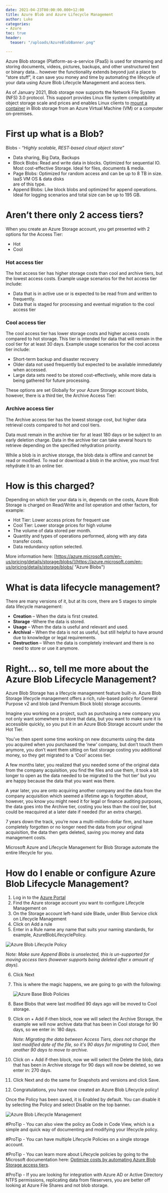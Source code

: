 ```yaml
---
date: 2021-04-23T00:00:00.000+12:00
title: Azure Blob and Azure Lifecycle Management
author: Luke
categories:
- Azure
toc: true
header:
  teaser: "/uploads/AzureBlobBanner.png"

---
```

Azure Blob storage (Platform-as-a-service (PaaS) is used for streaming and storing documents, videos, pictures, backups, and other unstructured text or binary data… however the functionality extends beyond just a place to “store stuff”, it can save you money and time by automating the lifecycle of your data using Azure Blob Lifecycle Management and access tiers.

As of January 2021, Blob storage now supports the Network File System (NFS) 3.0 protocol. This support provides Linux file system compatibility at object storage scale and prices and enables Linux clients to [mount a container](https://docs.microsoft.com/en-us/azure/storage/blobs/network-file-system-protocol-support "Network File System (NFS) 3.0 protocol support in Azure Blob storage (preview)") in Blob storage from an Azure Virtual Machine (VM) or a computer on-premises.

# First up what is a Blob?

Blobs - _“Highly scalable, REST-based cloud object store”_

* Data sharing, Big Data, Backups
* Block Blobs: Read and write data in blocks. Optimized for sequential IO. Most cost-effective Storage. Ideal for files, documents & media.
* Page Blobs: Optimized for random access and can be up to 8 TB in size. IaaS VM OS & data disks  
  are of this type.
* Append Blobs: Like block blobs and optimized for append operations. Ideal for logging scenarios and total size can be up to 195 GB.

# Aren’t there only 2 access tiers?

When you create an Azure Storage account, you get presented with 2 options for the Access Tier:

* Hot
* Cool

### Hot access tier

The hot access tier has higher storage costs than cool and archive tiers, but the lowest access costs. Example usage scenarios for the hot access tier include:

* Data that is in active use or is expected to be read from and written to frequently.
* Data that is staged for processing and eventual migration to the cool access tier

### Cool access tier

The cool access tier has lower storage costs and higher access costs compared to hot storage. This tier is intended for data that will remain in the cool tier for at least 30 days. Example usage scenarios for the cool access tier include:

* Short-term backup and disaster recovery
* Older data not used frequently but expected to be available immediately when accessed.
* Large data sets need to be stored cost-effectively, while more data is being gathered for future processing.

These options are set Globally for your Azure Storage account blobs, however, there is a third tier, the Archive Access Tier:

### Archive access tier

The Archive access tier has the lowest storage cost, but higher data retrieval costs compared to hot and cool tiers.

Data must remain in the archive tier for at least 180 days or be subject to an early deletion charge. Data in the archive tier can take several hours to retrieve depending on the specified rehydration priority.

While a blob is in archive storage, the blob data is offline and cannot be read or modified. To read or download a blob in the archive, you must first rehydrate it to an online tier.

# How is this charged?

Depending on which tier your data is in, depends on the costs, Azure Blob Storage is charged on Read/Write and list operation and other factors, for example:

* Hot Tier: Lower access prices for frequent use
* Cool Tier: Lower storage prices for high volume
* The volume of data stored per month.
* Quantity and types of operations performed, along with any data transfer costs.
* Data redundancy option selected.

More information here: [https://azure.microsoft.com/en-us/pricing/details/storage/blobs/](https://azure.microsoft.com/en-us/pricing/details/storage/blobs/ "Azure Blobs")

# What is data lifecycle management?

There are many versions of it, but at its core, there are 5 stages to simple data lifecycle management:

* **Creation** – When the data is first created.
* **Storage** -Where the data is stored.
* **Usage** – When the data is useful and relevant and used.
* **Archival** – When the data is not as useful, but still helpful to have around due to knowledge or legal requirements.
* **Destruction** – When the data is completely irrelevant and there is no need to store or use it anymore.

# Right... so, tell me more about the Azure Blob Lifecycle Management?

Azure Blob Storage has a lifecycle management feature built-in. Azure Blob Storage lifecycle management offers a rich, rule-based policy for General Purpose v2 and blob (and Premium Block blob) storage accounts.

Imagine you working on a project, such as purchasing a new company you not only want somewhere to store that data, but you want to make sure it is accessible quickly, so you put it in an Azure Blob Storage account under the Hot Tier.

You’ve then spent some time working on new documents using the data you acquired when you purchased the ‘new’ company, but don’t touch them anymore, you don’t want them sitting on fast storage costing you additional money, so they get migrated to a ‘Cool’ access tier.

A few months later, you realized that you needed some of the original data from the company acquisition, you find the files and use them, it took a bit longer to open as the data needed to be migrated to the ‘hot tier’ but you are happy because the data that you want was there.

A year later, you are onto acquiring another company and the data from the company acquisition which seemed a lifetime ago is forgotten about, however, you know you might need it for legal or finance auditing purposes, the data goes into the Archive tier, costing you less than the cool tier, but could be reacquired at a later date if needed (for an extra charge).

7 years down the track, you’re now a multi-million-dollar firm, and have completely forgotten or no longer need the data from your original acquisition, the data then gets deleted, saving you money and data management costs.

Microsoft Azure and Lifecycle Management for Blob Storage automate the entire lifecycle for you.

# How do I enable or configure Azure Blob Lifecycle Management?

1. Log in to the [Azure Portal](https://portal.azure.com/#home "Azure Portal")
2. Find the Azure storage account you want to configure Lifecycle Management on
3. On the Storage account left-hand side Blade, under Blob Service click on Lifecycle Management
4. Click on Add a rule
5. Enter in a Rule name any name that suits your naming standards, for example, AzureBlobLifecyclePolicy.

![Azure Blob Lifecycle Policy](/uploads/azurebaseblobrules1.png "Azure Blob Lifecycle Policy")

_Note: Make sure Append Blobs is unselected, this is un-supported for moving access tiers (however supports being deleted after x amount of days)._

6. Click Next
7. This is where the magic happens, we are going to go with the following:

   ![](/uploads/azurebaseblobrules.png "Azure Base Blob Policies")
8. Base Blobs that were last modified 90 days ago will be moved to Cool storage.
9. Click on + Add if-then block, now we will select the Archive Storage, the example we will now archive data that has been in Cool storage for 90 days, so we enter in: 180 days.

   _Note: Migrating the data between Access Tiers, does not change the last modified date of the file, so it's 90 days for migrating to Cool, then another 90 days to move to archive._
10. Click on + Add if-then block, now we will select the Delete the blob, data that has been in Archive storage for 90 days will now be deleted, so we enter in: 270 days.
11. Click Next and do the same for Snapshots and versions and click Save.
12. Congratulations, you have now created an Azure Blob Lifecycle policy!

Once the Policy has been saved, it is Enabled by default. You can disable it by selecting the Policy and select Disable on the top banner.

![](/uploads/lifecyclepolicydisable.png "Azure Blob Lifecycle Management")

\#ProTip - You can also view the policy as Code in Code View, which is a simple and quick way of documenting and modifying your lifecycle policy.

\#ProTip - You can have multiple Lifecycle Policies on a single storage account.

\#ProTip - You can learn more about Lifecycle policies by going to the Microsoft documentation here: [Optimize costs by automating Azure Blob Storage access tiers](https://docs.microsoft.com/en-us/azure/storage/blobs/storage-lifecycle-management-concepts?tabs=azure-portal).

\#ProTip - If you are looking for integration with Azure AD or Active Directory NTFS permissions, replicating data from fileservers, you are better off looking at Azure File Shares and not blob storage.